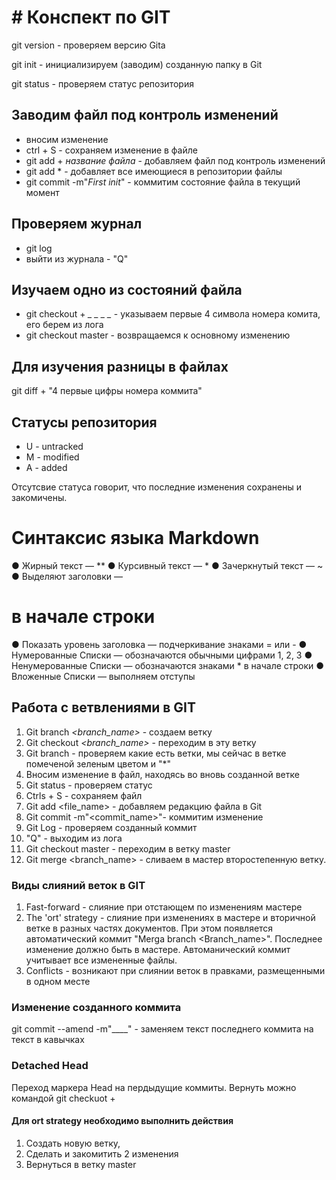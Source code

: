 # # Конспект по GIT
git version - проверяем версию Gitа

git init - инициализируем (заводим) созданную папку в Git

git status - проверяем статус репозитория

## Заводим файл под контроль изменений
* вносим изменение
* ctrl + S - сохраняем изменение в файле
* git add + *название файла* - добавляем файл под контроль изменений
* git add * - добавляет все имеющиеся в репозитории файлы
* git commit -m"*First init*" - коммитим состояние файла в текущий момент

## Проверяем журнал
* git log
* выйти из журнала - "Q"

## Изучаем одно из состояний файла
* git checkout + *_ _ _ _* - указываем первые 4 символа номера комита, его берем из лога
* git cheсkout master - возвращаемся к основному изменению

## Для изучения разницы в файлах 
git diff + "4 первые цифры номера коммита" 

## Статусы репозитория
* U - untracked
* M - modified
* A - added

Отсутсвие статуса говорит, что последние изменения сохранены и закомичены.


# Синтаксис языка Markdown
● Жирный текст — **
● Курсивный текст — *
● Зачеркнутый текст — ~
● Выделяют заголовки —
# в начале строки
● Показать уровень заголовка — подчеркивание знаками = или -
● Нумерованные Списки — обозначаются обычными цифрами 1, 2, 3
● Ненумерованные Списки — обозначаются знаками * в начале строки
● Вложенные Списки — выполняем отступы

## Работа с ветвлениями в GIT

1. Git branch *<branch_name>* - создаем ветку 
2. Git checkout *<branch_name>* - переходим в эту ветку
3. Git branch - проверяем какие есть ветки, мы сейчас в ветке помеченой зеленым цветом и "*"
4. Вносим изменение в файл, находясь во вновь созданной ветке
5. Git status - проверяем статус
6. Ctrls + S - сохраняем файл
7. Git add <file_name> - добавляем редакцию файла в Git
8. Git commit -m"<commit_name>"- коммитим изменение
9. Git Log - проверяем созданный коммит
10. "Q" - выходим из лога
11. Git checkout master - переходим в ветку master
12. Git merge <branch_name> - сливаем в мастер второстепенную ветку.

### Виды слияний веток в GIT
1. Fast-forward - слияние при отстающем по изменениям мастере
2. The 'ort' strategy - слияние при изменениях в мастере и вторичной ветке в разных частях документов. При этом появляется автоматический коммит "Merga branch <Branch_name>". Последнее изменение должно быть в мастере. Автоманический коммит учитывает все измененные файлы.
3. Conflicts - возникают при слиянии веток в правками, размещенными в одном месте

### Изменение созданного коммита
git commit --amend -m"____" - заменяем текст последнего коммита на текст в кавычках

### Detached Head
Переход маркера Head на пердыдущие коммиты. Вернуть можно командой git checkuot + <commit name>

#### Для ort strategy необходимо выполнить действия
1. Cоздать новую ветку, 
2. Cделать и закомитить 2 изменения
3. Вернуться в ветку master